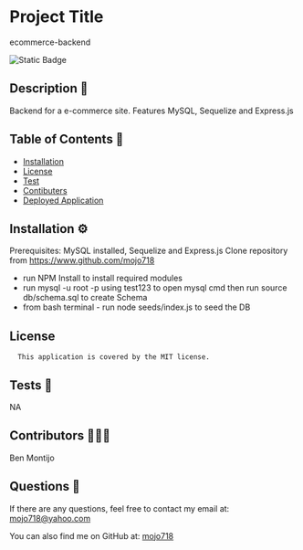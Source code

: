 
# Project Title
ecommerce-backend

![Static Badge](https://img.shields.io/badge/MIT-blue.svg) 


## Description 🔎
Backend for a e-commerce site.  Features MySQL, Sequelize and Express.js

## Table of Contents 📖
- [Installation](#installation-⚙️)
- [License](#license-MIT)
- [Test](#tests-🧪)
- [Contibuters](#Contributors-🧑‍🤝‍🧑)
- [Deployed Application](#deployed-application-🚀)

## Installation ⚙️
Prerequisites: MySQL installed, Sequelize and Express.js
Clone repository from https://www.github.com/mojo718
- run NPM Install to install required modules
- run mysql -u root -p using test123 to open mysql cmd then run source db/schema.sql to create Schema
- from bash terminal - run node seeds/index.js to seed the DB

## License
      This application is covered by the MIT license.

## Tests 🧪
NA

## Contributors 🧑‍🤝‍🧑
Ben Montijo

## Questions 🙋
If there are any questions, feel free to contact my email at: mojo718@yahoo.com

You can also find me on GitHub at: [mojo718](https://www.github.com/mojo718)

